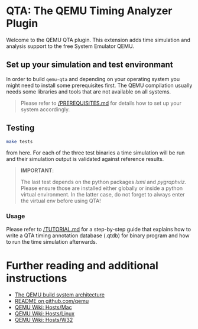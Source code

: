 # QTA: The QEMU Timing Analyzer Plugin

Welcome to the QEMU QTA plugin. This extension adds time simulation and analysis support to the free System Emulator QEMU.

## Set up your simulation and test environmant

In order to build `qemu-qta` and depending on your operating system you might need to install some prerequisites first. The QEMU compilation usually needs some libraries and tools that are not available on all systems. 

> Please refer to [/PREREQUISITES.md](/PREREQUISITES.md) for details how to set up your system accordingly. 

## Testing


```bash
make tests
```

from here. For each of the three test binaries a time simulation will be run and their simulation output is validated against reference results.

> **IMPORTANT**: 
> 
> The last test depends on the python packages *lxml* and *pygraphviz*. Please ensure those are installed either globally or inside a python virtual environment. In the latter case, do not forget to always enter the virtual env before using QTA!

### Usage
Please refer to [/TUTORIAL.md](/TUTORIAL.md) for a step-by-step guide that explains how to write a QTA timing annotation database (.qtdb) for binary program and how to run the time simulation afterwards.


# Further reading and additional instructions

- [The QEMU build system architecture](https://qemu.readthedocs.io/en/latest/devel/build-system.html)
- [README on github.com/qemu](https://github.com/qemu/qemu/blob/master/README.rst)
- [QEMU Wiki: Hosts/Mac](https://wiki.qemu.org/Hosts/Mac) 
- [QEMU Wiki: Hosts/Linux](https://wiki.qemu.org/Hosts/Linux) 
- [QEMU Wiki: Hosts/W32](https://wiki.qemu.org/Hosts/W32) 
